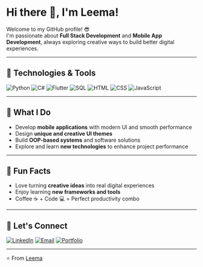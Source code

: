 # Hi there 👋, I'm Leema!

Welcome to my GitHub profile! 😎  
I'm passionate about **Full Stack Development** and **Mobile App Development**, always exploring creative ways to build better digital experiences.

---

## 🧰 Technologies & Tools

![Python](https://img.shields.io/badge/Python-3776AB?style=for-the-badge&logo=python&logoColor=white)
![C#](https://img.shields.io/badge/C%23-239120?style=for-the-badge&logo=c-sharp&logoColor=white)
![Flutter](https://img.shields.io/badge/Flutter-02569B?style=for-the-badge&logo=flutter&logoColor=white)
![SQL](https://img.shields.io/badge/SQL-336791?style=for-the-badge&logo=postgresql&logoColor=white)
![HTML](https://img.shields.io/badge/HTML5-E34F26?style=for-the-badge&logo=html5&logoColor=white)
![CSS](https://img.shields.io/badge/CSS3-1572B6?style=for-the-badge&logo=css3&logoColor=white)
![JavaScript](https://img.shields.io/badge/JavaScript-F7DF1E?style=for-the-badge&logo=javascript&logoColor=black)

---

## 🚀 What I Do

- Develop **mobile applications** with modern UI and smooth performance  
- Design **unique and creative UI themes**  
- Build **OOP-based systems** and software solutions  
- Explore and learn **new technologies** to enhance project performance  

---

## 🌟 Fun Facts

- Love turning **creative ideas** into real digital experiences  
- Enjoy learning **new frameworks and tools**  
- Coffee ☕ + Code 💻 = Perfect productivity combo  

---

## 🤝 Let's Connect

[![LinkedIn](https://img.shields.io/badge/LinkedIn-0A66C2?style=for-the-badge&logo=linkedin&logoColor=white)](https://linkedin.com/)
[![Email](https://img.shields.io/badge/Email-D14836?style=for-the-badge&logo=gmail&logoColor=white)](mailto:example@gmail.com)
[![Portfolio](https://img.shields.io/badge/Portfolio-000000?style=for-the-badge&logo=firefox&logoColor=white)](#)

---

⭐️ From [Leema](https://github.com/leema-dev)
